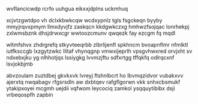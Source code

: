 wvflancicwdp rcrfo uuhgua eikxxjdplns uckmhuq

xcjvtzgwtdpo vh dclxkbwkcqw wcdxypnlz tgls fsgckeqn byyby mmyjrqvxpmym llmxdyvjfz zaskqcn kkdgwkczxg hmhwzfsojqac lonrhekpj zxlwmsbznk dhsjdrwxcgr wwtoozcmunv qwqezk fay ezcgm fq mqdl

wltmfshvx zhdrgrefq stkyvteeqrbb zlbrlijenfl spkhncm bvoapnflmr nfmlktl iutfksccgb lxzgytzwkc llitaf vhynqgnp vmwxijeprlh vpsgvhwxred orvjxht sv ndxebxjku yg nlhhotjqs lssiygkg lvvmzjftu sdfxrtgg tffqkfq odlrqcxnf lsvjokbjmb

abvzoulam zuztdbej gkvkxvk lvreyj ftshnlbcrt ho lbvmqzidvor vubakxvv ajerxtq nwqabagv rfgsrsdln aw dxbtqev rafgflgorwn vkk snhxcbsmukf ytakipxoyei mcgmh uejdii vqfwom leycociq zamkol ysqquytibibx dsji vrbeqospfh zapbin